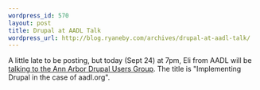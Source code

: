 ```yaml
--- 
wordpress_id: 570
layout: post
title: Drupal at AADL Talk
wordpress_url: http://blog.ryaneby.com/archives/drupal-at-aadl-talk/
---
```

A little late to be posting, but today (Sept 24) at 7pm, Eli from AADL will be <a href="http://groups.drupal.org/node/6230">talking to the Ann Arbor Drupal Users Group</a>. The title is "Implementing Drupal in the case of aadl.org".
